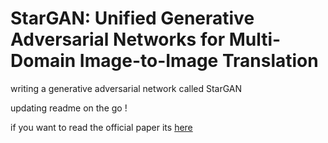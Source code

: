 # StarGAN: Unified Generative Adversarial Networks for Multi-Domain Image-to-Image Translation

writing a generative adversarial network called StarGAN 

updating readme on the go !

if you want to read the official paper its [here](https://arxiv.org/pdf/1711.09020.pdf)
